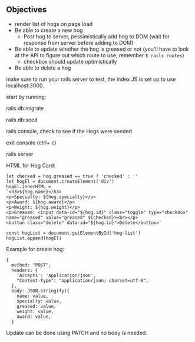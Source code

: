 

## Objectives
* render list of hogs on page load
* Be able to create a new hog
  * Post hog to server, pessimistically add hog to DOM (wait for response from server before adding to DOM)
* Be able to update whether the hog is greased or not (you'll have to look at the API to figure out which route to use, remember ```$ rails routes```)
  * checkbox should update optimistically
* Be able to delete a hog

make sure to run your rails server to test, the index JS is set up to use localhost:3000.

start by running:

rails db:migrate

rails db:seed

rails console, check to see if the Hogs were seeded

exit console (ctrl+ c)

rails server 

HTML for Hog Card:
```
let checked = hog.greased == true ? 'checked' : ''
let hogEl = document.createElement('div')
hogEl.innerHTML =
`<h3>${hog.name}</h3>
<p>Specialty: ${hog.specialty}</p>
<p>Award: ${hog.award}</p>
<p>Weight: ${hog.weight}</p>
<p>Greased: <input data-id="${hog.id}" class="toggle" type="checkbox" name="greased" value="greased" ${checked}><br></p>
<button class="delete" data-id="${hog.id}">Delete</button>`

const hogList = document.getElementById('hog-list')
hogList.append(hogEl)

```
Example for create hog:

```
{
  method: "POST",
  headers: {
    'Accepts': 'application/json',
    "Content-Type": "application/json; charset=utf-8",
  },
  body: JSON.stringify({
    name: value,
    specialty: value,
    greased: value,
    weight: value,
    award: value,
  }
```
Update can be done using PATCH and no body is needed.
